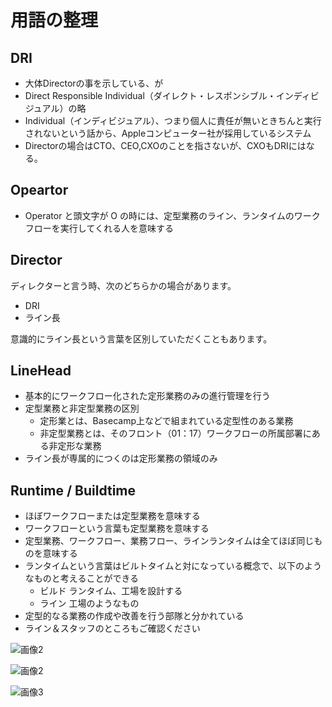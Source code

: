 用語の整理
=====

DRI
-----
- 大体Directorの事を示している、が
- Direct Responsible Individual（ダイレクト・レスポンシブル・インディビジュアル）の略
- Individual（インディビジュアル）、つまり個人に責任が無いときちんと実行されないという話から、Appleコンピューター社が採用しているシステム
- Directorの場合はCTO、CEO,CXOのことを指さないが、CXOもDRIにはなる。

Opeartor
-----
- Operator と頭文字が O の時には、定型業務のライン、ランタイムのワークフローを実行してくれる人を意味する

Director
-----
ディレクターと言う時、次のどちらかの場合があります。
- DRI
- ライン長

意識的にライン長という言葉を区別していただくこともあります。

LineHead
-----
- 基本的にワークフロー化された定形業務のみの進行管理を行う
- 定型業務と非定型業務の区別 
  - 定形業とは、Basecamp上などで組まれている定型性のある業務
  - 非定型業務とは、そのフロント（01：17）ワークフローの所属部署にある非定形な業務
- ライン長が専属的につくのは定形業務の領域のみ

Runtime  / Buildtime
-----
- ほぼワークフローまたは定型業務を意味する
- ワークフローという言葉も定型業務を意味する
- 定型業務、ワークフロー、業務フロー、ラインランタイムは全てほぼ同じものを意味する
- ランタイムという言葉はビルトタイムと対になっている概念で、以下のようなものと考えることができる
  - ビルド
  ランタイム、工場を設計する
  - ライン
  工場のようなもの
- 定型的なる業務の作成や改善を行う部隊と分かれている
- ライン＆スタッフのところもご確認ください 

![画像2](http://i.imgur.com/WapFPK4.png)

![画像2](http://i.imgur.com/5hrRuSm.png)

![画像3](http://i.imgur.com/2tVqIT4.png)
